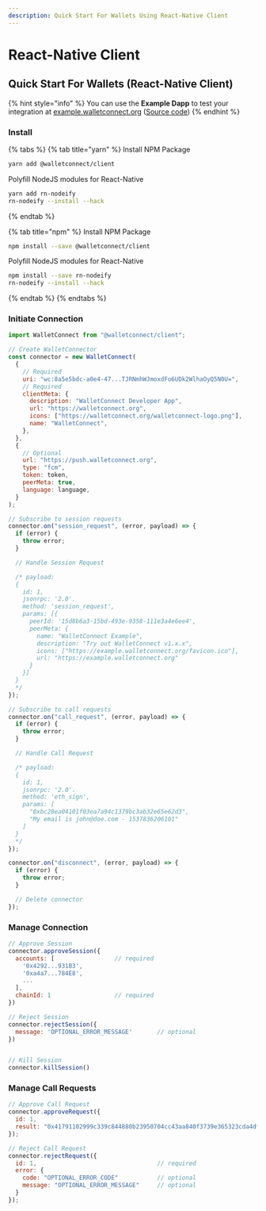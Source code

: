 ```yaml
---
description: Quick Start For Wallets Using React-Native Client
---
```


# React-Native Client

## Quick Start For Wallets \(React-Native Client\)

{% hint style="info" %}
You can use the **Example Dapp** to test your integration at [example.walletconnect.org](https://example.walletconnect.org) \([Source code](https://github.com/WalletConnect/walletconnect-example-dapp)\)
{% endhint %}

### Install

{% tabs %}
{% tab title="yarn" %}
Install NPM Package

```bash
yarn add @walletconnect/client
```

Polyfill NodeJS modules for React-Native

```bash
yarn add rn-nodeify
rn-nodeify --install --hack
```
{% endtab %}

{% tab title="npm" %}
Install NPM Package

```bash
npm install --save @walletconnect/client
```

Polyfill NodeJS modules for React-Native

```bash
npm install --save rn-nodeify
rn-nodeify --install --hack
```
{% endtab %}
{% endtabs %}

### Initiate Connection

```javascript
import WalletConnect from "@walletconnect/client";

// Create WalletConnector
const connector = new WalletConnect(
  {
    // Required
    uri: "wc:8a5e5bdc-a0e4-47...TJRNmhWJmoxdFo6UDk2WlhaOyQ5N0U=",
    // Required
    clientMeta: {
      description: "WalletConnect Developer App",
      url: "https://walletconnect.org",
      icons: ["https://walletconnect.org/walletconnect-logo.png"],
      name: "WalletConnect",
    },
  },
  {
    // Optional
    url: "https://push.walletconnect.org",
    type: "fcm",
    token: token,
    peerMeta: true,
    language: language,
  }
);

// Subscribe to session requests
connector.on("session_request", (error, payload) => {
  if (error) {
    throw error;
  }

  // Handle Session Request

  /* payload:
  {
    id: 1,
    jsonrpc: '2.0'.
    method: 'session_request',
    params: [{
      peerId: '15d8b6a3-15bd-493e-9358-111e3a4e6ee4',
      peerMeta: {
        name: "WalletConnect Example",
        description: "Try out WalletConnect v1.x.x",
        icons: ["https://example.walletconnect.org/favicon.ico"],
        url: "https://example.walletconnect.org"
      }
    }]
  }
  */
});

// Subscribe to call requests
connector.on("call_request", (error, payload) => {
  if (error) {
    throw error;
  }

  // Handle Call Request

  /* payload:
  {
    id: 1,
    jsonrpc: '2.0'.
    method: 'eth_sign',
    params: [
      "0xbc28ea04101f03ea7a94c1379bc3ab32e65e62d3",
      "My email is john@doe.com - 1537836206101"
    ]
  }
  */
});

connector.on("disconnect", (error, payload) => {
  if (error) {
    throw error;
  }

  // Delete connector
});
```

### Manage Connection

```javascript
// Approve Session
connector.approveSession({
  accounts: [                 // required
    '0x4292...931B3',
    '0xa4a7...784E8',
    ...
  ],
  chainId: 1                  // required
})

// Reject Session
connector.rejectSession({
  message: 'OPTIONAL_ERROR_MESSAGE'       // optional
})


// Kill Session
connector.killSession()
```

### Manage Call Requests

```javascript
// Approve Call Request
connector.approveRequest({
  id: 1,
  result: "0x41791102999c339c844880b23950704cc43aa840f3739e365323cda4dfa89e7a"
});

// Reject Call Request
connector.rejectRequest({
  id: 1,                                  // required
  error: {
    code: "OPTIONAL_ERROR_CODE"           // optional
    message: "OPTIONAL_ERROR_MESSAGE"     // optional
  }
});
```

